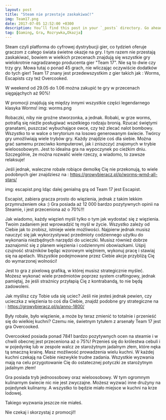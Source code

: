 ```yaml
---
layout: post
title: "Steam nie przestaje zaskakiwać!"
img: Team17.png
date: 2017-07-05 12:52:00 +0300
description: You’ll find this post in your `_posts` directory. Go ahead and edit it and re-build the site to see your changes. # Add post description (optional)
tag: [Gaming, Gra, Rozrywka,Okazja]
---
```

Steam czyli platforma do cyfrowej dystrybucji gier, co tydzień oferuje graczom z całego świata świetne okazje na gry. I tym razem nie przestają zaskakiwać, bowiem w wielkich przecenach znajdują się wszystkie gry wielokrotnie nagradzanego producenta gier "Team 17". Nie są to dwie czy trzy gry.  Mowa tutaj o ponad 45 grach, nie wliczając oczywiście dodatków do tych gier!  Team 17 znany jest przedewszystkim z gier takich jak : Worms, Escapists czy też Overcooked.  

W weekend od 29.05 do 1.06 można zakupić te gry w przecenach sięgająchych aż 90%!

W promocji znajdują się między innymi wszystkie części legendarnego klasyka Worms!
img: worms.png

Robaczki, niby nie groźne stworzonka, a jednak. Robaki, w grze worms, potrafią się nieźle posługiwać wszelkiego rodzaju bronią. Rzucać świętymi granatami, puszczać wybuchające owce, czy też zlecać nalot bombowy. Wszystko to w walce o terytorium na losowo generowanym świecie. Twórcy gry umożliwiają wiele trybów gry. Każdy znajdzie coś dla siebie. Można grać samemu przeciwko komputerowi, jak i zniszczyć znajomych w trybie wieloosobowym.  Jest to idealna gra na wypoczynek po cieżkim dniu. Szczególnie, że można rozwalić wiele rzeczy, a wiadomo, to zawsze relaksuje! 

Jeśli jednak, waleczne robale robiące demolkę Cię nie przekonują, to wiele podobnych gier znajdziesz na : https://growybieracz.pl/p/worms-wmd-all-stars/

img: escapist.png
Idąc dalej genialną grą od Team 17 jest Escapist. 

Escapist, zabiera gracza prosto do więzienia, jednak z takim lekkim przymrużeniem oka :) 
Gra posiada aż 12 000 bardzo pozytywnych opinii na Steamie, i jest przeceniona aż o 70%!!!

Jak wiadomo, każdy więzień myśli tylko o tym jak wydostać się z więzienia. Twoim zadaniem jest wprowadzić tę myśl w życie. Wszystko zależy od Ciebie jak to zrobisz, istnieje wiele możliwości. Najpierw jednak musisz nauczyć się jak wykorzystywać przedmioty codziennego użytku do wykonania niezbędnych narzędzi do ucieczki. Musisz również dobrze zaznajomić się z planem więzienia i codziennymi obowiazkami. Uśpij czujność strażników będąc wzorowym więźniem, wykonuj pracę i stawiaj się na apelach. Wszystkie podejmowane przez Ciebie akcje przybliżą Cię do wymarzonej wolności! 

Jest to gra z pixelową grafiką, w której musisz strategicznie myśleć. Możesz wykonać wiele przedmiotów poprzez system craftingowy, jednak pamiętaj, że jeśli strażnicy przyłapią Cię z kontrabandą, to nie będą zadowoleni. 

Jak myślisz czy Tobie uda się uciec? Jeśli nie jesteś jednak pewien, czy ucieczka z więzienia to coś dla Ciebie, znajdź podobne gry strategiczne na : https://growybieracz.pl/p/anno-1800/

Były robale, było więzienie, a może by teraz zmienić to totalnie i przenieść się do wielkiej kuchni? Czemu nie, świetnym tytułem z arsenały Team 17 jest gra Overcooked. 

Overcooked posiada ponad 7841 bardzo pozytywnych ocen na steamie i w chwili obecnej jest przeceniona aż o 75%! Przenieś się do królestwa cebuli i w pojedynkę lub w zespole walcz ze starożytnym jadalnym złem, które nęka tą smaczną krainę. Masz możliwość prowadzenia wielu kuchni. W każdej kuchni czekają na Ciebie niezwykle trudne zadania. Wszystkie wyzwania mają na celu przygotowanie Cię do ostatecznej potyczki ze starożytnym jadalnym złem!

Gra posiada tryb jednoosobowy oraz wieloosobowy. W tym ogromnym kulinarnym świecie nic nie jest zwyczajne. Możesz wyzwać inne drużyny na pojedynek kulinarny. A wszystko to będzie miało miejsce w kuchni na krze lodowej. 

Takiego wyzwania jeszcze nie miałeś. 

Nie czekaj i skorzystaj z promocji!!
